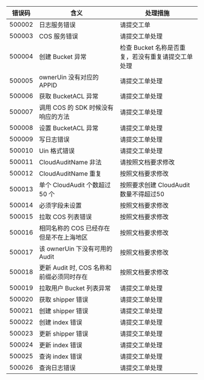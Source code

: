 | 错误码 | 含义                                        | 处理措施                                             |
| ------ | ------------------------------------------- | ---------------------------------------------------- |
| 500002 | 日志服务错误                                | 请提交工单                                           |
| 500003 | COS   服务错误                              | 请提交工单处理                                       |
| 500004 | 创建   Bucket 异常                          | 检查 Bucket   名称是否重复，若没有重复请提交工单处理 |
| 500005 | ownerUin   没有对应的 APPID                 | 请提交工单处理                                       |
| 500006 | 获取   BucketACL 异常                       | 请提交工单处理                                       |
| 500007 | 调用   COS 的 SDK 时候没有响应的方法        | 请提交工单处理                                       |
| 500008 | 设置   BucketACL 异常                       | 请提交工单处理                                       |
| 500009 | 写日志错误                                  | 请提交工单处理                                       |
| 500010 | Uin   格式错误                              | 请提交工单处理                                       |
| 500011 | CloudAuditName   非法                       | 请按照文档要求修改                                   |
| 500012 | CloudAuditName   重复                       | 按照文档要求修改                                     |
| 500013 | 单个   CloudAudit 个数超过 50 个            | 按照要求创建 CloudAudit   数量不得超过50             |
| 500014 | 必须字段未设置                              | 按照文档要求修改                                     |
| 500015 | 拉取   COS 列表错误                         | 按照文档要求修改                                     |
| 500016 | 相同名称的   COS 已经存在但是不在上海地区   | 按照文档要求修改                                     |
| 500017 | 该   ownerUin 下没有可用的 Audit            | 按照文档要求修改                                     |
| 500018 | 更新   Audit 时, COS 名称和前缀必须同时存在 | 按照文档要求修改                                     |
| 500019 | 拉取用户   Bucket 列表异常                  | 请提交工单处理                                       |
| 500020 | 获取   shipper 错误                         | 请提交工单处理                                       |
| 500021 | 创建   shipper 错误                         | 请提交工单处理                                       |
| 500022 | 创建   index 错误                           | 请提交工单处理                                       |
| 500023 | 更新   shipper 错误                         | 请提交工单处理                                       |
| 500024 | 更新   index 错误                           | 请提交工单处理                                       |
| 500025 | 查询   index 错误                           | 请提交工单处理                                       |
| 500026 | 查询日志错误                                | 请提交工单处理                                       |

